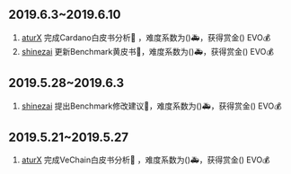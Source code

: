 ## 2019.6.3~2019.6.10
1. [aturX](https://github.com/aturX)  完成Cardano白皮书分析:clap: ，难度系数为():ambulance:，获得赏金() EVO:moneybag:
2. [shinezai](https://github.com/shinezai) 更新Benchmark黄皮书:clap:，难度系数为():ambulance:，获得赏金() EVO:moneybag:
## 2019.5.28~2019.6.3
1. [shinezai](https://github.com/shinezai) 提出Benchmark修改建议:clap:，难度系数为():ambulance:，获得赏金() EVO:moneybag:
## 2019.5.21~2019.5.27
1. [aturX](https://github.com/aturX)  完成VeChain白皮书分析:clap: ，难度系数为():ambulance:，获得赏金() EVO:moneybag:
